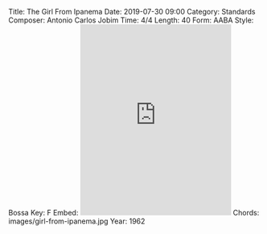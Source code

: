 Title: The Girl From Ipanema
Date: 2019-07-30 09:00
Category: Standards
Composer: Antonio Carlos Jobim
Time: 4/4
Length: 40
Form: AABA
Style: Bossa
Key: F
Embed: <iframe src="https://open.spotify.com/embed/user/thatdavidmiller/playlist/48ka4Yvdq80jpwTeB2HF2B" width="300" height="380" frameborder="0" allowtransparency="true" allow="encrypted-media"></iframe>
Chords: images/girl-from-ipanema.jpg
Year: 1962

